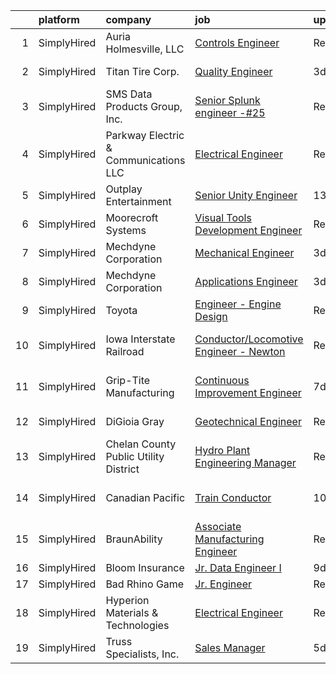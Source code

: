 

|    | platform    | company                               | job                                                                                                                                                | update_time   | location                   |
|---:|:------------|:--------------------------------------|:---------------------------------------------------------------------------------------------------------------------------------------------------|:--------------|:---------------------------|
|  1 | SimplyHired | Auria Holmesville, LLC                | [Controls Engineer](https://www.simplyhired.com/job/H9ySpmzmX41Kf7rJJ0QB-GNk_MmlHglemE5OHIkVFEeemfRG1kNQKw?q=visual+engineer)                      | Recently      | Holmesville, OH            |
|  2 | SimplyHired | Titan Tire Corp.                      | [Quality Engineer](https://www.simplyhired.com/job/E5hMDyBug3X1Nnjdk3LgiKFZ5L7N6j5u23gBZlSrjUeoWNEGEdFBcQ?q=visual+engineer)                       | 3d            | Des Moines, IA             |
|  3 | SimplyHired | SMS Data Products Group, Inc.         | [Senior Splunk engineer -#25](https://www.simplyhired.com/job/sx7NMuqms34xZNXpNhR7o_T_Zogn5d3TSFg5mvixF5C9hYK6Q9VJZA?q=visual+engineer)            | Recently      | Montgomery, AL             |
|  4 | SimplyHired | Parkway Electric & Communications LLC | [Electrical Engineer](https://www.simplyhired.com/job/USKrkUPffAtlJQ8ie9ZRYx_3HZhBSMvg5QsoWenX0kv1iKFJrGvTnA?q=visual+engineer)                    | Recently      | Holland, MI                |
|  5 | SimplyHired | Outplay Entertainment                 | [Senior Unity Engineer](https://www.simplyhired.com/job/mXVQFvDr9672Jbeaa6PRea4jmfjzhC8KPYevHqkZfA7gz1rEzsSmQA?q=visual+engineer)                  | 13d           | Remote                     |
|  6 | SimplyHired | Moorecroft Systems                    | [Visual Tools Development Engineer](https://www.simplyhired.com/job/r7dF0i8GkmIbk8YargSJhR7PWufY4SYzMAtpN78Nc5uIQ1aSM_OJDQ?q=visual+engineer)      | Recently      | Remote                     |
|  7 | SimplyHired | Mechdyne Corporation                  | [Mechanical Engineer](https://www.simplyhired.com/job/05cKlNmlzNxKeAgK72apCwf7Rxo0okUINw_Jh35hv8k-KLMaLo1ccg?q=visual+engineer)                    | 3d            | Marshalltown, IA           |
|  8 | SimplyHired | Mechdyne Corporation                  | [Applications Engineer](https://www.simplyhired.com/job/bXeJ8v7VYKxTSa-QXSUNpdPqMqWrCupWYVh-8_lSiFzgVGexWFFcBw?q=visual+engineer)                  | 3d            | Marshalltown, IA           |
|  9 | SimplyHired | Toyota                                | [Engineer - Engine Design](https://www.simplyhired.com/job/EEXgAXj5BZQR7BCNuhscD6sEPPqGY1kYhFL3isRK9UCK9NS_bRKs-A?q=visual+engineer)               | Recently      | Costa Mesa, CA             |
| 10 | SimplyHired | Iowa Interstate Railroad              | [Conductor/Locomotive Engineer - Newton](https://www.simplyhired.com/job/OZDVY1pxLimIG9ND-U1gTwN6vOyv1uc_oZxicpqgMA-m1m9OTZfO2Q?q=visual+engineer) | Recently      | Newton, IA +3 locations    |
| 11 | SimplyHired | Grip-Tite Manufacturing               | [Continuous Improvement Engineer](https://www.simplyhired.com/job/PBtJIK49Rr0rpEWM_rDQkZG-jKr6SeVP12JerR6N1sMUvCn2FI7FSw?q=visual+engineer)        | 7d            | Urbandale, IA +3 locations |
| 12 | SimplyHired | DiGioia Gray                          | [Geotechnical Engineer](https://www.simplyhired.com/job/Dt0vVlPLXElbx1cCv9hiNm6xICvsNspOJ2-BUBFdn-Cv7fFb_-lWEQ?q=visual+engineer)                  | Recently      | Pittsburgh, PA             |
| 13 | SimplyHired | Chelan County Public Utility District | [Hydro Plant Engineering Manager](https://www.simplyhired.com/job/AM7-36df4bXcSStXsQHwEWM4Iyliq3itua61rmE5EYhAEcIm7ogQZQ?q=visual+engineer)        | Recently      | Wenatchee, WA              |
| 14 | SimplyHired | Canadian Pacific                      | [Train Conductor](https://www.simplyhired.com/job/Z3S5wrWzwxwZEaskdSGMafrR2n8IMxy1-TU0JET-vVocmY4Smax2zA?q=visual+engineer)                        | 10d           | Davenport, IA +8 locations |
| 15 | SimplyHired | BraunAbility                          | [Associate Manufacturing Engineer](https://www.simplyhired.com/job/7ZDAG31KwDuJvtALSqKVR16Y_iyqse9OhqwDNTf3l489kIdTmb51MQ?q=visual+engineer)       | Recently      | Winamac, IN                |
| 16 | SimplyHired | Bloom Insurance                       | [Jr. Data Engineer I](https://www.simplyhired.com/job/jaCSyImp0HgnC8zMR7ZMiK5CBh-wNeSrAQsUsKN5L1TwEBXmj9v5kQ?q=visual+engineer)                    | 9d            | Remote                     |
| 17 | SimplyHired | Bad Rhino Game                        | [Jr. Engineer](https://www.simplyhired.com/job/ZqbhgwE955sTYP7hgYWABOr3SZ1uEM2M8UFAlbR06gWoQu34FnqJZA?q=visual+engineer)                           | Recently      | Remote                     |
| 18 | SimplyHired | Hyperion Materials & Technologies     | [Electrical Engineer](https://www.simplyhired.com/job/TgWC_CoYGImqfAk0i8x8AW-kL-PkqOqHHvwa1_abxtq1nCDqslj6kA?q=visual+engineer)                    | Recently      | Columbus, OH               |
| 19 | SimplyHired | Truss Specialists, Inc.               | [Sales Manager](https://www.simplyhired.com/job/VGXb12crtgX3v9zaaBLxKWScEw8uia32lgDVlYnuWfFGyxY7lOflqQ?q=visual+engineer)                          | 5d            | La Crescent, MN            |